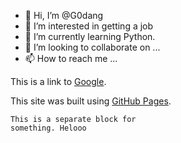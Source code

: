 - 👋 Hi, I’m @G0dang
- 👀 I’m interested in getting a job
- 🌱 I’m currently learning Python.
- 💞️ I’m looking to collaborate on ...
- 📫 How to reach me ...

<!---
G0dang/G0dang is a ✨ special ✨ repository because its `README.md` (this file) appears on your GitHub profile.
You can click the Preview link to take a look at your changes.
--->
This is a link to [Google](https://google.com/).

This site was built using [GitHub Pages](https://pages.github.com/).

```
This is a separate block for
something. Helooo
```
